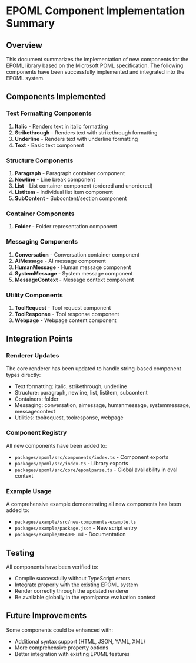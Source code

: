 # EPOML Component Implementation Summary

## Overview
This document summarizes the implementation of new components for the EPOML library based on the Microsoft POML specification. The following components have been successfully implemented and integrated into the EPOML system.

## Components Implemented

### Text Formatting Components
1. **Italic** - Renders text in italic formatting
2. **Strikethrough** - Renders text with strikethrough formatting
3. **Underline** - Renders text with underline formatting
4. **Text** - Basic text component

### Structure Components
1. **Paragraph** - Paragraph container component
2. **Newline** - Line break component
3. **List** - List container component (ordered and unordered)
4. **ListItem** - Individual list item component
5. **SubContent** - Subcontent/section component

### Container Components
1. **Folder** - Folder representation component

### Messaging Components
1. **Conversation** - Conversation container component
2. **AiMessage** - AI message component
3. **HumanMessage** - Human message component
4. **SystemMessage** - System message component
5. **MessageContext** - Message context component

### Utility Components
1. **ToolRequest** - Tool request component
2. **ToolResponse** - Tool response component
3. **Webpage** - Webpage content component

## Integration Points

### Renderer Updates
The core renderer has been updated to handle string-based component types directly:
- Text formatting: italic, strikethrough, underline
- Structure: paragraph, newline, list, listitem, subcontent
- Containers: folder
- Messaging: conversation, aimessage, humanmessage, systemmessage, messagecontext
- Utilities: toolrequest, toolresponse, webpage

### Component Registry
All new components have been added to:
- `packages/epoml/src/components/index.ts` - Component exports
- `packages/epoml/src/index.ts` - Library exports
- `packages/epoml/src/core/epomlparse.ts` - Global availability in eval context

### Example Usage
A comprehensive example demonstrating all new components has been added to:
- `packages/example/src/new-components-example.ts`
- `packages/example/package.json` - New script entry
- `packages/example/README.md` - Documentation

## Testing
All components have been verified to:
- Compile successfully without TypeScript errors
- Integrate properly with the existing EPOML system
- Render correctly through the updated renderer
- Be available globally in the epomlparse evaluation context

## Future Improvements
Some components could be enhanced with:
- Additional syntax support (HTML, JSON, YAML, XML)
- More comprehensive property options
- Better integration with existing EPOML features